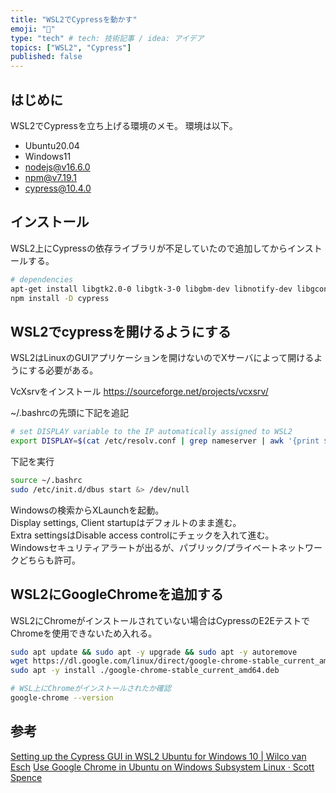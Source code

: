 ```yaml
---
title: "WSL2でCypressを動かす"
emoji: "🔖"
type: "tech" # tech: 技術記事 / idea: アイデア
topics: ["WSL2", "Cypress"]
published: false
---
```


## はじめに

WSL2でCypressを立ち上げる環境のメモ。
環境は以下。
- Ubuntu20.04
- Windows11
- nodejs@v16.6.0
- npm@v7.19.1
- cypress@10.4.0

## インストール

WSL2上にCypressの依存ライブラリが不足していたので追加してからインストールする。

```sh
# dependencies
apt-get install libgtk2.0-0 libgtk-3-0 libgbm-dev libnotify-dev libgconf-2-4 libnss3 libxss1 libasound2 libxtst6 xauth xvfb
npm install -D cypress
```

## WSL2でcypressを開けるようにする

WSL2はLinuxのGUIアプリケーションを開けないのでXサーバによって開けるようにする必要がある。  

VcXsrvをインストール
https://sourceforge.net/projects/vcxsrv/

~/.bashrcの先頭に下記を追記
```sh
# set DISPLAY variable to the IP automatically assigned to WSL2
export DISPLAY=$(cat /etc/resolv.conf | grep nameserver | awk '{print $2; exit;}'):0.0
```

下記を実行
```sh
source ~/.bashrc
sudo /etc/init.d/dbus start &> /dev/null
```

Windowsの検索からXLaunchを起動。  
Display settings, Client startupはデフォルトのまま進む。  
Extra settingsはDisable access controlにチェックを入れて進む。  
Windowsセキュリティアラートが出るが、パブリック/プライベートネットワークどちらも許可。  

## WSL2にGoogleChromeを追加する

WSL2にChromeがインストールされていない場合はCypressのE2EテストでChromeを使用できないため入れる。

```sh
sudo apt update && sudo apt -y upgrade && sudo apt -y autoremove
wget https://dl.google.com/linux/direct/google-chrome-stable_current_amd64.deb
sudo apt -y install ./google-chrome-stable_current_amd64.deb

# WSL上にChromeがインストールされたか確認
google-chrome --version
```

## 参考
[Setting up the Cypress GUI in WSL2 Ubuntu for Windows 10 | Wilco van Esch](https://wilcovanes.ch/articles/setting-up-the-cypress-gui-in-wsl2-ubuntu-for-windows-10/)
[Use Google Chrome in Ubuntu on Windows Subsystem Linux · Scott Spence](https://scottspence.com/posts/use-chrome-in-ubuntu-wsl)
